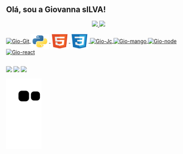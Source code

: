 ## Olá, sou a Giovanna sILVA!
<div align="center">
<a href="https://github.com/giovalentimn">
<img height="150em" src="https://github-readme-stats.vercel.app/api?username=giovalentimn&show_icons=true&theme=onedark&include_all_commits=true&count_private=true"/>
<img height="150em" src="https://github-readme-stats.vercel.app/api/top-langs/?username=giovalentimn&layout=compact&langs_count=7&theme=onedark"/>
</div>
<div style="display: inline_block"><br>
<img align="center" alt="Gio-Git" height="40" width="50" src="https://icongr.am/devicon/git-original.svg?size=128&color=currentColor">
<img align="center" alt="Gio-Python" height="40" width="50" src="https://raw.githubusercontent.com/devicons/devicon/master/icons/python/python-original.svg">
<img align="center" alt="Gio-HTML" height="40" width="50" src="https://raw.githubusercontent.com/devicons/devicon/master/icons/html5/html5-original.svg">
<img align="center" alt="Gio-CSS" height="40" width="50" src="https://raw.githubusercontent.com/devicons/devicon/master/icons/css3/css3-original.svg">
<img align="center" alt="Gio-Jc" height="40" width="50" src="https://icongr.am/devicon/javascript-original.svg?size=128&color=currentColor">
<img align="center" alt="Gio-mango" height="40" width="50" src="https://icongr.am/devicon/mongodb-original.svg?size=128&color=currentColor">
<img align="center" alt="Gio-node" height="40" width="50" src="https://icongr.am/devicon/nodejs-original.svg?size=128&color=currentColor">
<img align="center" alt="Gio-react" height="40" width="50" src="https://icongr.am/devicon/react-original.svg?size=128&color=currentColor">

</div>

##

<div>
<a href="https://www.instagram.com/giovalentimn/" target="_blank"><img src="https://img.shields.io/badge/-Instagram-%23E4405F?style=for-the-badge&logo=instagram&logoColor=white" target="_blank"></a>
<a href = "mailto:giovanna.valentimn@gmail.com"><img src="https://img.shields.io/badge/-Gmail-%23333?style=for-the-badge&logo=gmail&logoColor=white" target="_blank"></a>
<a href="https://www.linkedin.com/in/giovanna-valentimn/" target="_blank"><img src="https://img.shields.io/badge/-LinkedIn-%230077B5?style=for-the-badge&logo=linkedin&logoColor=white" target="_blank"></a>

![Snake animation](https://github.com/rafaballerini/rafaballerini/blob/output/github-contribution-grid-snake.svg)

</div>
  
